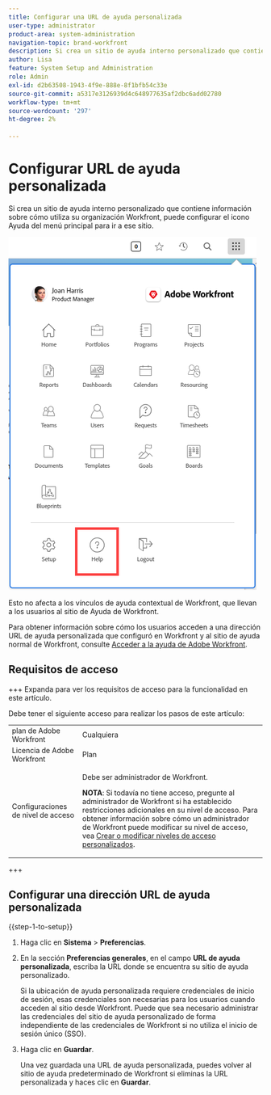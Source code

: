```yaml
---
title: Configurar una URL de ayuda personalizada
user-type: administrator
product-area: system-administration
navigation-topic: brand-workfront
description: Si crea un sitio de ayuda interno personalizado que contiene información sobre cómo utiliza su organización Workfront, puede configurar el icono Ayuda del menú principal para ir a ese sitio.
author: Lisa
feature: System Setup and Administration
role: Admin
exl-id: d2b63508-1943-4f9e-888e-8f1bfb54c33e
source-git-commit: a5317e3126939d4c648977635af2dbc6add02780
workflow-type: tm+mt
source-wordcount: '297'
ht-degree: 2%

---
```


# Configurar URL de ayuda personalizada

Si crea un sitio de ayuda interno personalizado que contiene información sobre cómo utiliza su organización Workfront, puede configurar el icono Ayuda del menú principal para ir a ese sitio.

![](assets/custom-help-button.png)

Esto no afecta a los vínculos de ayuda contextual de Workfront, que llevan a los usuarios al sitio de Ayuda de Workfront.

Para obtener información sobre cómo los usuarios acceden a una dirección URL de ayuda personalizada que configuró en Workfront y al sitio de ayuda normal de Workfront, consulte [Acceder a la ayuda de Adobe Workfront](/help/quicksilver/workfront-basics/navigate-workfront/workfront-navigation/access-workfront-help.md).

## Requisitos de acceso

+++ Expanda para ver los requisitos de acceso para la funcionalidad en este artículo.

Debe tener el siguiente acceso para realizar los pasos de este artículo:

<table style="table-layout:auto"> 
 <col> 
 <col> 
 <tbody> 
  <tr> 
   <td role="rowheader">plan de Adobe Workfront</td> 
   <td>Cualquiera</td> 
  </tr> 
  <tr> 
   <td role="rowheader">Licencia de Adobe Workfront</td> 
   <td>Plan</td> 
  </tr> 
  <tr> 
   <td role="rowheader">Configuraciones de nivel de acceso</td> 
   <td> <p>Debe ser administrador de Workfront.</p> <p><b>NOTA</b>: Si todavía no tiene acceso, pregunte al administrador de Workfront si ha establecido restricciones adicionales en su nivel de acceso. Para obtener información sobre cómo un administrador de Workfront puede modificar su nivel de acceso, vea <a href="../../../administration-and-setup/add-users/configure-and-grant-access/create-modify-access-levels.md" class="MCXref xref">Crear o modificar niveles de acceso personalizados</a>.</p> </td> 
  </tr> 
 </tbody> 
</table>

+++

## Configurar una dirección URL de ayuda personalizada

{{step-1-to-setup}}

1. Haga clic en **Sistema** > **Preferencias**.
1. En la sección **Preferencias generales**, en el campo **URL de ayuda personalizada**, escriba la URL donde se encuentra su sitio de ayuda personalizado.

   Si la ubicación de ayuda personalizada requiere credenciales de inicio de sesión, esas credenciales son necesarias para los usuarios cuando acceden al sitio desde Workfront. Puede que sea necesario administrar las credenciales del sitio de ayuda personalizado de forma independiente de las credenciales de Workfront si no utiliza el inicio de sesión único (SSO).

1. Haga clic en **Guardar**.

   Una vez guardada una URL de ayuda personalizada, puedes volver al sitio de ayuda predeterminado de Workfront si eliminas la URL personalizada y haces clic en **Guardar**.
